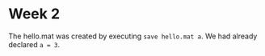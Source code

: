 # Week 2

The hello.mat was created by executing `save hello.mat a`. We had already declared `a = 3`.